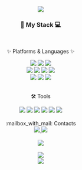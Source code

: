 
<div align="center">
<img src="https://capsule-render.vercel.app/api?type=waving&color=auto&height=200&section=header&fontSize=30&text=안녕하세요%20동기화가%20잘되는%20송현우입니다%20" />
</div>
<div align=center>
	<h3>💪 My Stack 💻</h3>
	<br>
	<p>✨ Platforms & Languages ✨</p>
</div>
<div align="center">
	<img src="https://img.shields.io/badge/Java-007396?style=flat&logo=Conda-Forge&logoColor=white" />
  	<img src="https://img.shields.io/badge/Spring-6DB33F?style=flat&logo=Spring&logoColor=white" />
 	<img src="https://img.shields.io/badge/SpringBoot-6DB33F?style=flat&logo=SpringBoot&logoColor=white" />
	<br>
	<img src="https://img.shields.io/badge/jQuery-0769AD?style=flat&logo=jQuery&logoColor=white" />
	<img src="https://img.shields.io/badge/Oracle%20SQL-F80000?style=flat&logo=Oracle&logoColor=white" />
	<img src="https://img.shields.io/badge/Mybatis-000000?style=flat&logo=Fluentd&logoColor=white" />
	<img src="https://img.shields.io/badge/JavaScript-F7DF1E?style=flat&logo=JavaScript&logoColor=white" />
	<br>
  	<img src="https://img.shields.io/badge/HTML5-E34F26?style=flat&logo=HTML5&logoColor=white" />
	<img src="https://img.shields.io/badge/CSS3-1572B6?style=flat&logo=CSS3&logoColor=white" />
  	<img src="https://img.shields.io/badge/Bootstrap-7952B3?style=flat&logo=Bootstrap&logoColor=white" />
</div>
<br>
<div align=center>
	<p>🛠 Tools</p>
</div>
<div align=center>
	<img src="https://img.shields.io/badge/Tomcat-F8DC75?style=flat&logo=ApacheTomcat&logoColor=white" />
	<img src="https://img.shields.io/badge/Docker-1572B6?style=flat&logo=Docker&logoColor=white" />
	<img src="https://img.shields.io/badge/AWS-E34F26?style=flat&logo=AmazonAWS&logoColor=white" />
	<img src="https://img.shields.io/badge/GitHub-181717?style=flat&logo=GitHub&logoColor=white" />
	<img src="https://img.shields.io/badge/Eclipse%20IDE-2C2255.svg?&style=for-the-badge&logo=Eclipse%20IDE&logoColor=white" />
  	<img src="https://img.shields.io/badge/Visual%20Studio%20Code-007ACC?style=flat&logo=VisualStudioCode&logoColor=white" />
</div>
<br>
<div align=center>
	:mailbox_with_mail: Contacts
</div>
<div align=center>
	<a href="hyunwoo7217@gmail.com">
		<img src="https://img.shields.io/badge/Mail-30B980?style=flat&logo=Gmail&logoColor=white" />
	</a>
	<a href="https://www.notion.so/">
		<img src="https://img.shields.io/badge/Notion-000000?style=flat&logo=Notion&logoColor=white" />
	</a>
	<br>
</div>
	<br>
<div align="center">
<img src="https://github-readme-stats.vercel.app/api/top-langs/?username=&layout=compact"><br><br>
<img src="https://github-readme-stats.vercel.app/api?username=&show_icons=true">
</div>

<div align="center">
<img src="https://capsule-render.vercel.app/api?type=waving&color=auto&height=200&section=footer&fontSize=30&text=방문해주셔서%20감사합니다%20" />
</div>
